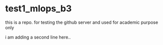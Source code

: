 # test1_mlops_b3
this is a repo. for testing the github server and used for academic purpose only

i am adding a second line here.. 
